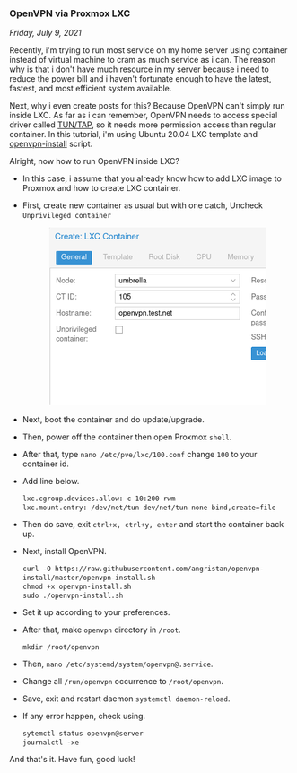 ### **OpenVPN via Proxmox LXC**
_Friday, July 9, 2021_

Recently, i'm trying to run most service on my home server using 
container instead of virtual machine to cram as much service as i can. 
The reason why is that i don't have much resource in my server because 
i need to reduce the power bill and i haven't fortunate enough to have 
the latest, fastest, and most efficient system available.

Next, why i even create posts for this? Because OpenVPN can't simply run 
inside LXC. As far as i can remember, OpenVPN needs to access special driver 
called [TUN/TAP](https://www.kernel.org/doc/Documentation/networking/tuntap.txt), 
so it needs more permission access than regular container. In this tutorial, 
i'm using Ubuntu 20.04 LXC template and [openvpn-install](https://github.com/angristan/openvpn-install) script.

Alright, now how to run OpenVPN inside LXC?
* In this case, i assume that you already know how to add LXC image to Proxmox 
and how to create LXC container.
* First, create new container as usual but with one catch, Uncheck `Unprivileged container`
    <p align="center">
        <img class="imgrespS" src="./posts/2021-07-09-openvpn-via-proxmox-lxc/01.png" alt="img">
    </p>

* Next, boot the container and do update/upgrade.
* Then, power off the container then open Proxmox `shell`.
* After that, type `nano /etc/pve/lxc/100.conf` change `100` to your container id.
* Add line below.
    ```
    lxc.cgroup.devices.allow: c 10:200 rwm
    lxc.mount.entry: /dev/net/tun dev/net/tun none bind,create=file
    ```

* Then do save, exit `ctrl+x, ctrl+y, enter` and start the container back up.
* Next, install OpenVPN.
    ```
    curl -O https://raw.githubusercontent.com/angristan/openvpn-install/master/openvpn-install.sh
    chmod +x openvpn-install.sh
    sudo ./openvpn-install.sh
    ```

* Set it up according to your preferences.
* After that, make `openvpn` directory in `/root`.
    ```
    mkdir /root/openvpn
    ```

* Then, `nano /etc/systemd/system/openvpn@.service`.
* Change all `/run/openvpn` occurrence to `/root/openvpn`.
* Save, exit and restart daemon `systemctl daemon-reload`.
* If any error happen, check using.
    ```
    sytemctl status openvpn@server
    journalctl -xe
    ```

And that's it. Have fun, good luck!